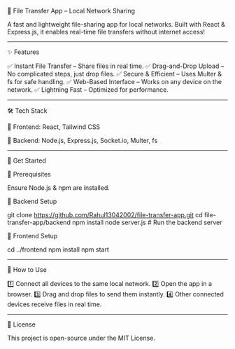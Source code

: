 🚀 File Transfer App – Local Network Sharing

A fast and lightweight file-sharing app for local networks. Built with React & Express.js, it enables real-time file transfers without internet access!


---

✨ Features

✅ Instant File Transfer – Share files in real time.
✅ Drag-and-Drop Upload – No complicated steps, just drop files.
✅ Secure & Efficient – Uses Multer & fs for safe handling.
✅ Web-Based Interface – Works on any device on the network.
✅ Lightning Fast – Optimized for performance.


---

🛠️ Tech Stack

🎨 Frontend: React, Tailwind CSS

🔧 Backend: Node.js, Express.js, Socket.io, Multer, fs



---

🚀 Get Started

📌 Prerequisites

Ensure Node.js & npm are installed.

🔹 Backend Setup

git clone https://github.com/Rahul13042002/file-transfer-app.git
cd file-transfer-app/backend
npm install
node server.js  # Run the backend server

🔹 Frontend Setup

cd ../frontend
npm install
npm start


---

🎯 How to Use

1️⃣ Connect all devices to the same local network.
2️⃣ Open the app in a browser.
3️⃣ Drag and drop files to send them instantly.
4️⃣ Other connected devices receive files in real time.


---

📜 License

This project is open-source under the MIT License.

